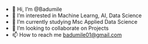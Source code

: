 - 👋 Hi, I’m @Badumile
- 👀 I’m interested in Machine Learng, AI, Data Science
- 🌱 I’m currently studying Msc Applied Data Science
- 💞️ I’m looking to collaborate on Projects
- 📫 How to reach me badumile01@gmail.com

<!---
Badumile/Badumile is a ✨ special ✨ repository because its `README.md` (this file) appears on your GitHub profile.
You can click the Preview link to take a look at your changes.
--->
